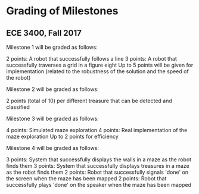 # Grading of Milestones
## ECE 3400, Fall 2017

Milestone 1 will be graded as follows:

2 points: A robot that successfully follows a line
3 points: A robot that successfully traverses a grid in a figure eight
Up to 5 points will be given for implementation (related to the robustness of the solution and the speed of the robot)

Milestone 2 will be graded as follows:

2 points (total of 10) per different treasure that can be detected and classified

Milestone 3 will be graded as follows:

4 points: Simulated maze exploration
4 points: Real implementation of the maze exploration
Up to 2 points for efficiency

Milestone 4 will be graded as follows:

3 points: System that successfully displays the walls in a maze as the robot finds them
3 points: System that successfully displays treasures in a maze as the robot finds them
2 points: Robot that successfully signals 'done' on the screen when the maze has been mapped
2 points: Robot that successfully plays 'done' on the speaker when the maze has been mapped
